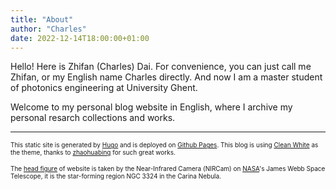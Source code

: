 ```yaml
---
title: "About"
author: "Charles"
date: 2022-12-14T18:00:00+01:00
---
```


Hello! Here is Zhifan (Charles) Dai. For convenience, you can just call me Zhifan, or my English name Charles directly. And now I am a master student of photonics engineering at University Ghent.

Welcome to my personal blog website in English, where I archive my personal resarch collections and works.



---



<font size=1>This static site is generated by [Hugo](http://gohugo.io/) and is deployed on [Github Pages](https://pages.github.com/). This blog is using [Clean White](https://themes.gohugo.io/themes/hugo-theme-cleanwhite/) as the theme, thanks to [zhaohuabing](https://www.zhaohuabing.com)  for such great works.</font>

<font size=1>The [head figure](https://images.nasa.gov/details-carina_nebula) of  website is taken by the Near-Infrared Camera (NIRCam) on [NASA](https://images.nasa.gov)'s James Webb Space Telescope, it is the star-forming region NGC 3324 in the Carina Nebula.</font>

